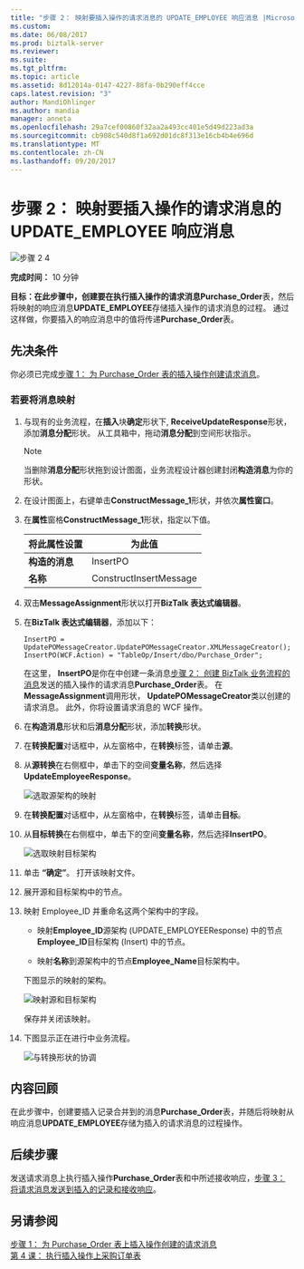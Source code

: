 ```yaml
---
title: "步骤 2： 映射要插入操作的请求消息的 UPDATE_EMPLOYEE 响应消息 |Microsoft 文档"
ms.custom: 
ms.date: 06/08/2017
ms.prod: biztalk-server
ms.reviewer: 
ms.suite: 
ms.tgt_pltfrm: 
ms.topic: article
ms.assetid: 8d12014a-0147-4227-88fa-0b290eff4cce
caps.latest.revision: "3"
author: MandiOhlinger
ms.author: mandia
manager: anneta
ms.openlocfilehash: 29a7cef00860f32aa2a493cc401e5d49d223ad3a
ms.sourcegitcommit: cb908c540d8f1a692d01dc8f313e16cb4b4e696d
ms.translationtype: MT
ms.contentlocale: zh-CN
ms.lasthandoff: 09/20/2017
---
```

# <a name="step-2-map-the-updateemployee-response-message-to-insert-operation-request-message"></a>步骤 2： 映射要插入操作的请求消息的 UPDATE_EMPLOYEE 响应消息
![步骤 2 4](../../adapters-and-accelerators/adapter-oracle-ebs/media/step-2of4.gif "Step_2of4")  
  
 **完成时间：** 10 分钟  
  
 **目标：**在此步骤中，创建要在执行插入操作的请求消息**Purchase_Order**表，然后将映射的响应消息**UPDATE_EMPLOYEE**存储插入操作的请求消息的过程。 通过这样做，你要插入的响应消息中的值将传递**Purchase_Order**表。  
  
## <a name="prerequisites"></a>先决条件  
 你必须已完成[步骤 1： 为 Purchase_Order 表的插入操作创建请求消息](../../adapters-and-accelerators/adapter-sql/step-1-create-the-request-message-for-insert-operation-on-purchase-order-table.md)。  
  
### <a name="to-map-the-messages"></a>若要将消息映射  
  
1.  与现有的业务流程，在**插入**块**确定**形状下, **ReceiveUpdateResponse**形状，添加**消息分配**形状。 从工具箱中，拖动**消息分配**到空间形状指示。  
  
    > [!NOTE]
    >  当删除**消息分配**形状拖到设计图面，业务流程设计器创建封闭**构造消息**为你的形状。  
  
2.  在设计图面上，右键单击**ConstructMessage_1**形状，并依次**属性窗口**。  
  
3.  在**属性**窗格**ConstructMessage_1**形状，指定以下值。  
  
    |将此属性设置|为此值|  
    |-----------------------|-------------------|  
    |**构造的消息**|InsertPO|  
    |**名称**|ConstructInsertMessage|  
  
4.  双击**MessageAssignment**形状以打开**BizTalk 表达式编辑器**。  
  
5.  在**BizTalk 表达式编辑器**，添加以下：  
  
    ```  
    InsertPO = UpdatePOMessageCreator.UpdatePOMessageCreator.XMLMessageCreator();  
    InsertPO(WCF.Action) = "TableOp/Insert/dbo/Purchase_Order";  
    ```  
  
     在这里， **InsertPO**是你在中创建一条消息[步骤 2： 创建 BizTalk 业务流程的消息](../../adapters-and-accelerators/adapter-sql/step-2-create-messages-for-biztalk-orchestrations.md)发送的插入操作的请求消息**Purchase_Order**表。 在**MessageAssignment**调用形状， **UpdatePOMessageCreator**类以创建的请求消息。 此外，你将设置请求消息的 WCF 操作。  
  
6.  在**构造消息**形状和后**消息分配**形状，添加**转换**形状。  
  
7.  在**转换配置**对话框中，从左窗格中，在**转换**标签，请单击**源**。  
  
8.  从**源转换**在右侧框中，单击下的空间**变量名称**，然后选择**UpdateEmployeeResponse**。  
  
     ![选取源架构的映射](../../adapters-and-accelerators/adapter-sql/media/sql-adap-tut-05-source-map.gif "sql_adap_tut_05_source_map")  
  
9. 在**转换配置**对话框中，从左窗格中，在**转换**标签，请单击**目标**。  
  
10. 从**目标转换**在右侧框中，单击下的空间**变量名称**，然后选择**InsertPO**。  
  
     ![选取映射目标架构](../../adapters-and-accelerators/adapter-sql/media/sql-adap-tut-05-dest-map.gif "sql_adap_tut_05_dest_map")  
  
11. 单击 **“确定”**。 打开该映射文件。  
  
12. 展开源和目标架构中的节点。  
  
13. 映射 Employee_ID 并重命名这两个架构中的字段。  
  
    -   映射**Employee_ID**源架构 (UPDATE_EMPLOYEEResponse) 中的节点**Employee_ID**目标架构 (Insert) 中的节点。  
  
    -   映射**名称**到源架构中的节点**Employee_Name**目标架构中。  
  
     下图显示的映射的架构。  
  
     ![映射源和目标架构](../../adapters-and-accelerators/adapter-sql/media/sql-adap-tut-07-dest-map.gif "sql_adap_tut_07_dest_map")  
  
     保存并关闭该映射。  
  
14. 下图显示正在进行中业务流程。  
  
     ![与转换形状的协调](../../adapters-and-accelerators/adapter-sql/media/sql-adap-tut-08-map-orch.gif "sql_adap_tut_08_map_orch")  
  
## <a name="what-did-i-just-do"></a>内容回顾  
 在此步骤中，创建要插入记录合并到的消息**Purchase_Order**表，并随后将映射从响应消息**UPDATE_EMPLOYEE**存储为插入的请求消息的过程操作。  
  
## <a name="next-steps"></a>后续步骤  
 发送请求消息上执行插入操作**Purchase_Order**表和中所述接收响应，[步骤 3： 将请求消息发送到插入的记录和接收响应](../../adapters-and-accelerators/adapter-sql/step-3-send-the-request-message-to-insert-records-and-receive-a-response.md)。  
  
## <a name="see-also"></a>另请参阅  
 [步骤 1： 为 Purchase_Order 表上插入操作创建的请求消息](../../adapters-and-accelerators/adapter-sql/step-1-create-the-request-message-for-insert-operation-on-purchase-order-table.md)   
 [第 4 课： 执行插入操作上采购订单表](../../adapters-and-accelerators/adapter-sql/lesson-4-perform-an-insert-operation-on-the-purchase-order-table.md)